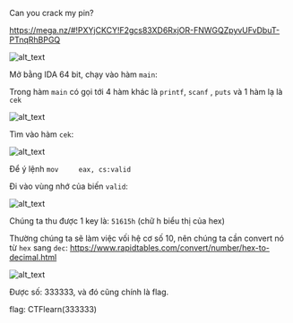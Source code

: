 Can you crack my pin?

https://mega.nz/#!PXYjCKCY!F2gcs83XD6RxjOR-FNWGQZpyvUFvDbuT-PTnqRhBPGQ

![alt_text](https://i.imgur.com/KgmtRbz.png)

Mở bằng IDA 64 bit, chạy vào hàm ```main```:

Trong hàm ```main``` có gọi tới 4 hàm khác là ```printf```, ```scanf``` , ```puts``` và 1 hàm lạ là ```cek```

![alt_text](https://i.imgur.com/VWq7890.png)

Tìm vào hàm ```cek```:

![alt_text](https://i.imgur.com/6sl5Q1K.png)

Để ý lệnh ```mov     eax, cs:valid```

Đi vào vùng nhớ của biến ```valid```:

![alt_text](https://i.imgur.com/QJ38wLE.png)

Chúng ta thu được 1 key là: ```51615h``` (chữ h biểu thị của hex)

Thường chúng ta sẽ làm việc vối hệ cơ số 10, nên chúng ta cần convert nó từ ```hex``` sang ```dec```: https://www.rapidtables.com/convert/number/hex-to-decimal.html

![alt_text](https://i.imgur.com/IJXcuyy.png)

Được số: 333333, và đó cũng chính là flag.

flag: CTFlearn(333333)

